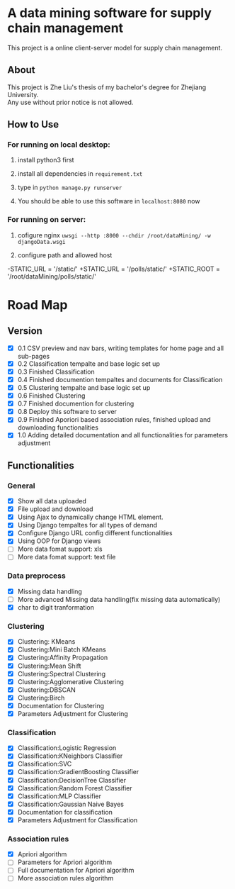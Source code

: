 # A data mining software for supply chain management
This project is a online client-server model for supply chain management.

## About
This project is Zhe Liu's thesis of my bachelor's degree for Zhejiang University.<br>
Any use without prior notice is not allowed.

## How to Use
### For running on local desktop:

1. install python3 first

2. install all dependencies in `requirement.txt`

3. type in `python manage.py runserver`

4. You should be able to use this software in `localhost:8080` now


### For running on server:

1. cofigure nginx `uwsgi --http :8000 --chdir /root/dataMining/ -w djangoData.wsgi`

2. configure path and allowed host

-STATIC_URL = '/static/'
+STATIC_URL = '/polls/static/'
+STATIC_ROOT = '/root/dataMining/polls/static/'

# Road Map
## Version
- [X] 0.1 CSV preview and nav bars, writing templates for home page and all sub-pages
- [X] 0.2 Classification tempalte and base logic set up
- [X] 0.3 Finished Classification 
- [X] 0.4 Finished documention tempaltes and documents for Classification
- [X] 0.5 Clustering tempalte and base logic set up 
- [X] 0.6 Finished Clustering 
- [X] 0.7 Finished documention for clustering
- [X] 0.8 Deploy this software to server
- [X] 0.9 Finished Aporiori based association rules, finished upload and downloading functionalities
- [X] 1.0 Adding detailed documentation and all functionalities for parameters adjustment

## Functionalities
### General
- [X] Show all data uploaded
- [X] File upload and download
- [X] Using Ajax to dynamically change HTML element.
- [X] Using Django tempaltes for all types of demand
- [X] Configure Django URL config different functionalities
- [X] Using OOP for Django views
- [ ] More data fomat support: xls
- [ ] More data fomat support: text file

### Data preprocess
- [X] Missing data handling
- [ ] More advanced Missing data handling(fix missing data automatically)
- [X] char to digit tranformation

### Clustering
- [X] Clustering: KMeans
- [X] Clustering:Mini Batch KMeans 
- [X] Clustering:Affinity Propagation
- [X] Clustering:Mean Shift
- [X] Clustering:Spectral Clustering
- [X] Clustering:Agglomerative Clustering
- [X] Clustering:DBSCAN
- [X] Clustering:Birch
- [X] Documentation for Clustering
- [X] Parameters Adjustment for Clustering

### Classification
- [X] Classification:Logistic Regression
- [X] Classification:KNeighbors Classifier
- [X] Classification:SVC
- [X] Classification:GradientBoosting Classifier
- [X] Classification:DecisionTree Classifier
- [X] Classification:Random Forest Classifier
- [X] Classification:MLP Classifier
- [X] Classification:Gaussian Naive Bayes
- [X] Documentation for classification
- [X] Parameters Adjustment for Classification

### Association rules
- [X] Apriori algorithm
- [ ] Parameters for Apriori algorithm
- [ ] Full documentation for Apriori algorithm
- [ ] More association rules algorithm
